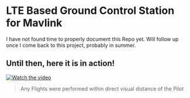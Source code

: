 # LTE Based Ground Control Station for Mavlink

I have not found time to properly document this Repo yet. Will follow up once I come back to this project, probably in summer.

## Until then, here it is in action!

[![Watch the video](https://img.youtube.com/vi/AMBtTaiUS9E/maxresdefault.jpg)](https://www.youtube.com/watch?v=AMBtTaiUS9E)

> Any Flights were performed within direct visual distance of the Pilot
